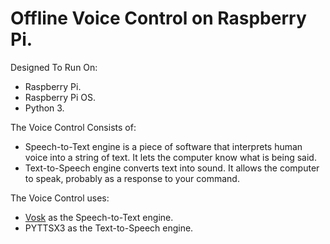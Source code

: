 # Offline Voice Control on Raspberry Pi.

Designed To Run On:

* Raspberry Pi.
* Raspberry Pi OS.
* Python 3.

The Voice Control Consists of:

* Speech-to-Text engine is a piece of software that interprets human voice into a string of text. It lets the computer know what is being said.
* Text-to-Speech engine converts text into sound. It allows the computer to speak, probably as a response to your command.

The Voice Control uses:

* [Vosk](https://alphacephei.com/vosk/) as the Speech-to-Text engine.
* PYTTSX3 as the Text-to-Speech engine.

